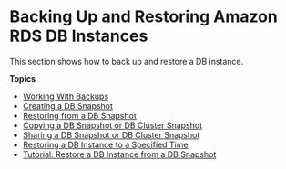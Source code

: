 # Backing Up and Restoring Amazon RDS DB Instances<a name="CHAP_CommonTasks.BackupRestore"></a>

This section shows how to back up and restore a DB instance\. 

**Topics**
+ [Working With Backups](USER_WorkingWithAutomatedBackups.md)
+ [Creating a DB Snapshot](USER_CreateSnapshot.md)
+ [Restoring from a DB Snapshot](USER_RestoreFromSnapshot.md)
+ [Copying a DB Snapshot or DB Cluster Snapshot](USER_CopySnapshot.md)
+ [Sharing a DB Snapshot or DB Cluster Snapshot](USER_ShareSnapshot.md)
+ [Restoring a DB Instance to a Specified Time](USER_PIT.md)
+ [Tutorial: Restore a DB Instance from a DB Snapshot](CHAP_Tutorials.RestoringFromSnapshot.md)